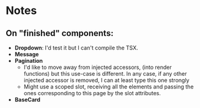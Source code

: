 # Notes
## On "finished" components:
* **Dropdown**: I'd test it but I can't compile the TSX.
* **Message**
* **Pagination**
  * I'd like to move away from injected accessors, (into render functions) but this use-case is different. In any case, if any other injected accessor is removed, I can at least type this one strongly
  * Might use a scoped slot, receiving all the elements and passing the ones corresponding to this page by the slot attributes.
* **BaseCard**
